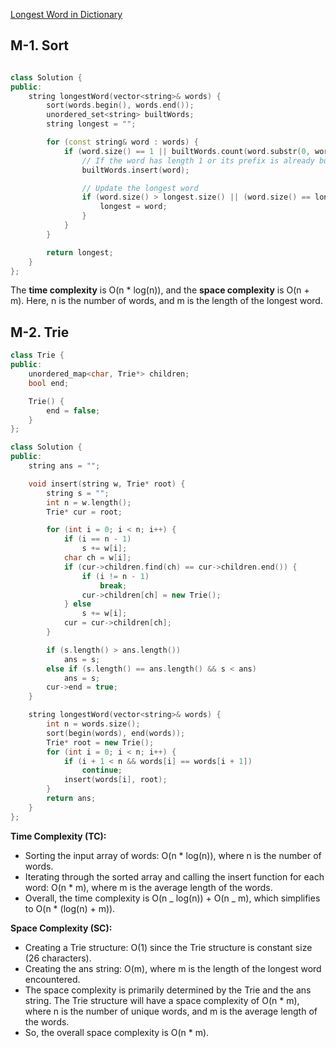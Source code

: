 [Longest Word in Dictionary](https://leetcode.com/problems/longest-word-in-dictionary)

## M-1. Sort

```cpp

class Solution {
public:
    string longestWord(vector<string>& words) {
        sort(words.begin(), words.end());
        unordered_set<string> builtWords;
        string longest = "";

        for (const string& word : words) {
            if (word.size() == 1 || builtWords.count(word.substr(0, word.size() - 1))) {
                // If the word has length 1 or its prefix is already built, consider it
                builtWords.insert(word);

                // Update the longest word
                if (word.size() > longest.size() || (word.size() == longest.size() && word < longest)) {
                    longest = word;
                }
            }
        }

        return longest;
    }
};
```

The **time complexity** is O(n \* log(n)), and the **space complexity** is O(n + m). Here, n is the number of words, and m is the length of the longest word.

## M-2. Trie

```cpp
class Trie {
public:
    unordered_map<char, Trie*> children;
    bool end;

    Trie() {
        end = false;
    }
};

class Solution {
public:
    string ans = "";

    void insert(string w, Trie* root) {
        string s = "";
        int n = w.length();
        Trie* cur = root;

        for (int i = 0; i < n; i++) {
            if (i == n - 1)
                s += w[i];
            char ch = w[i];
            if (cur->children.find(ch) == cur->children.end()) {
                if (i != n - 1)
                    break;
                cur->children[ch] = new Trie();
            } else
                s += w[i];
            cur = cur->children[ch];
        }

        if (s.length() > ans.length())
            ans = s;
        else if (s.length() == ans.length() && s < ans)
            ans = s;
        cur->end = true;
    }

    string longestWord(vector<string>& words) {
        int n = words.size();
        sort(begin(words), end(words));
        Trie* root = new Trie();
        for (int i = 0; i < n; i++) {
            if (i + 1 < n && words[i] == words[i + 1])
                continue;
            insert(words[i], root);
        }
        return ans;
    }
};
```

**Time Complexity (TC):**

-   Sorting the input array of words: O(n \* log(n)), where n is the number of words.
-   Iterating through the sorted array and calling the insert function for each word: O(n \* m), where m is the average length of the words.
-   Overall, the time complexity is O(n _ log(n)) + O(n _ m), which simplifies to O(n \* (log(n) + m)).

**Space Complexity (SC):**

-   Creating a Trie structure: O(1) since the Trie structure is constant size (26 characters).
-   Creating the ans string: O(m), where m is the length of the longest word encountered.
-   The space complexity is primarily determined by the Trie and the ans string. The Trie structure will have a space complexity of O(n \* m), where n is the number of unique words, and m is the average length of the words.
-   So, the overall space complexity is O(n \* m).
